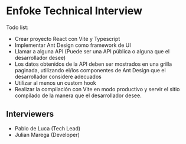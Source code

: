 # Enfoke Technical Interview

Todo list:
- Crear proyecto React con Vite y Typescript
- Implementar Ant Design como framework de UI
- Llamar a alguna API (Puede ser una API pública o alguna que el desarrollador desee)
- Los datos obtenidos de la API deben ser mostrados en una grilla paginada, utilizando el/los componentes de Ant Design que el desarrollador considere adecuados
- Utilizar al menos un custom hook
- Realizar la compilación con Vite en modo productivo y servir el sitio compilado de la manera que el desarrollador desee.

## Interviewers
- Pablo de Luca (Tech Lead)
- Julian Marega (Developer)
